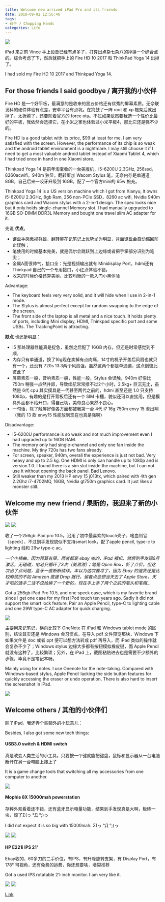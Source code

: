 ```yaml
---
title: Welcome new arrived iPad Pro and its friends
date: 2018-09-02 12:56:46
tags:
- 剁手 / Chopping Hands
categories: Life
---
```


![](https://i.imgur.com/S9VxaZX.jpg?1)

iPad 来之前 Vince 手上设备已经有点多了，打算出点杂七杂八的掉换一个综合点的。综合考虑了下，然后就把手上的 Fire HD 10 2017 和 ThinkPad Yoga 14 出掉了。

I had sold my Fire HD 10 2017 and Thinkpad Yoga 14.

## For those friends I said goodbye / 离开我的小伙伴

Fire HD 是一个好平板，最满意的是收来的黑五价格还有优秀的屏幕素质。无奈联发科的硬件体验有点差，安卓平台有点坑。在捣鼓了一阵 root 和 xp 框架后就出掉了，太折腾了，还要防着官方的 force ota。不过如果依然要我选一个性价比最好的平板，我依然会选择它，在小米之家也体验过小米平板4，那比它还是强不少的。

Fire HD is a good tablet with its price, $99 at least for me. I am very satisfied with the screen. However, the performance of its chip is so weak and the android tablet environment is a nightmare.  I may still choose it if I need to get a most valuable android tablet instead of Xiaomi Tablet 4, which I had tried once in hand in one Xiaomi store.

Thinkpad Yoga 14 是前年淘宝收的一台美版机，i5-6200U 2.3GHz, 256ssd，8260acwifi，940m 独显，翻转屏加 Wacom Stylus 笔。无奈内存是单通道 8GB，自己后来一咬牙升级到 16GB，配了一个官方mini的 65w 旅充。

Thinkpad Yoga 14 is a US version machine which I got from Xianyu, It owns i5-6200U 2.3GHz, 8gb Ram, 256 non-PCIe SSD，8260 ac wifi, Nvidia 940m graphics card and Wacom stylus with a 2-in-1 design. The spec looks nice but it only holds single-channel Memory slot. I had manually upgraded to 16GB SO-DIMM DDR3L Memory and bought one travel slim AC adapter for it.

先说 **优点**，
- 键盘手感傲视群雄，翻转屏在记笔记上优势尤为明显，背面键盘会自动缩回防止误触；
- 笔使用的时候基本完美，就是偶尔会跳跃到上边缘或者把手掌部分识别为笔尖；
- 金属A面很帅气，接口全：光是视频输出就有 Minidisplay Port，hdmi还有 Thinkpad 自己的一个专用接口，小红点体验不错。
- 收来的时候价格还算美丽，比较均衡的一款入门小黑体验

Advantage:
- The keyboard feels very very solid, and it will hide when I use in 2-in-1 mode.
- The Stylus is almost perfect except for random swapping to the edge of the screen.
- The front side of the laptop is all metal and a nice touch. It holds plenty of ports, including Mini display, HDMI, Thinkpad specific port and some USBs. The TrackingPoint is attracting.

**缺点** 也还挺明显：
- i5 那处理器性能真是捉急，虽然之后配了 16GB 内存，但还是时常感觉到不顺，
- 内存只有单通道，换了16g现在卖掉有点肉痛，14寸的机子开盖后风扇也就只有一个，还没有 720s 13.3两个风扇强，虽然这两个都是单通道，这点倒彼此彼此了
- 屏幕素质一般，音响素质一般，性能一般，Stylus 会误触，940m 好像比 750m 稍强一点然并卵，导致续航常常撑不过2个小时，2.5kg+ 巨沉无比，虽然是 6代 cpu 其实摸具是一代甚至两代之前的，hdmi 甚至还是 1.0 只支持 1080p，有趣的是打开背板后还有一个 SIM 卡槽，貌似还可以直接用，但是模具外面都不给开口，得自己切，美帝良心果然不良心。
- 一句话，除了触屏好像各方面都被我第一台 4代 i7 16g 750m envy 15 虐出翔（我的 13 款 envy15 性能放到现在也真是强啊）

Disadvantage:
- i5-6200U performance is so weak and not much improvement even I had upgraded up to 16GB RAM.
- The memory only had single-channel and only one fan inside the machine. My tiny 720s has two fans already.
- For screen, speaker, 940m, overall the experience is just not bad. Very heavy and up to 2.5 kg. One HDMI is only can handle up to 1080p and is version 1.0. I found there is a sim slot inside the machine, but I can not use it without opening the back panel. Bad Lenovo.
- Still weaker than my 2013 HP envy 15 j013tx, which paired with 4th gen 2.2Ghz i7-4702MQ, 16GB, Nvidia gt750m graphics card. It just likes a monster still.

## Welcome my new friend / 果断的，我迎来了新的小伙伴

![](https://i.imgur.com/VFO4d1A.jpg?1)
![](https://i.imgur.com/IGnzQ6a.jpg?1)

收了一个256gb iPad pro 10.5，沿用了初中最喜欢的touch壳子，嗜血判官（speck），不过到手发现貌似不支持smart lock，配了apple pencil, type-c to lighting 线和 29w type-c ac。

_一个小插曲，因为预算有限，两者都是 ebay 收的，iPad 裸机，然后到手发现6月激活，无磕碰，电池只循环了3次（美滋滋）；笔是 Open Box，折了点价，但这次出了点问题，蓝牙一直断断续续。本以为这次要凉了，因为 Ebay 的退货还是比较麻烦的不如 Amazon 直接 Drop 就行。留着点念想当天去了 Apple Store，天才吧的选手二话不说给换了一个新的，现在手上多了两个之前的笔头和笔帽..._

Got a 256gb iPad Pro 10.5, and one speck case, which is my favorite brand since I get one case for my first iPod touch ten years ago. Sadly it did not support the smart lock feature. Pair an Apple Pencil, type-C to lighting cable and one 29W type-C AC adapter for quick charging.

![](https://i.imgur.com/sGL3vb7.jpg?1)

主要用来记笔记，横向比较下 OneNote 在 iPad 和 Windows tablet mode 的区别，结论其实还是 Windows 会习惯点，在导入 pdf 文件预览那块，Windows 下如果文件是 doc 或者 ppt 便可以想方法转成 pdf 再导入，而 iPad 类似的操作就会复杂不少了；Windows stylus 边缘大多都有按钮模拟橡皮键，而 Apple Pencil 就没有这种了，比较繁琐；另外，在 iPad 上，截图粘贴进去也是需要不少额外的步骤，毕竟不是笔记本呀。

Mainly using for notes. I use Onenote for the note-taking. Compared with Windows-based stylus, Apple Pencil lacking the side button features for quickly accessing the eraser or undo operation. There is also hard to insert the screenshot in iPad.

![](https://i.imgur.com/KeRNjsf.jpg?1)

## Welcome others / 其他的小伙伴们

除了iPad，我还弄个些额外的小玩意儿：

Besides, I also got some new tech things:

#### USB3.0 switch & HDMI switch

真是改变人类生活的小工具，只要按一个键就能把键盘，鼠标和显示器从一台电脑断开在另一台电脑上接上了

It is a game change tools that switching all my accessories from one computer to another.

![](https://i.imgur.com/QibMcj5.jpg?1)

#### Mophie 8X 15000mah powerstation

存粹外观看着还不错，还有蓝牙显示电量功能，结果到手发现真是大啊，板砖一块，惊了Σ(っ °Д °;)っ

I did not expect it is so big with 15000mah. Σ(っ °Д °;)っ

![](https://i.imgur.com/agXCKGA.jpg?1)
![](https://i.imgur.com/5ECKE1l.jpg?1)

#### HP E221i IPS 21'

Ebay收的，60多刀的二手价位，有IPS，有升降旋转支架，有 Display Port，有 178° 可视角，还有免费的运费，你还想要啥，墙裂推荐

Got a used IPS rotatable 21-inch monitor. I am very like it.

![](https://i.imgur.com/hgTte0R.jpg?1)
![](https://i.imgur.com/qx9T1CB.jpg?1)

[Link](https://www.ebay.com/itm/HP-E221i-21-5-1920x1080-16-9-Widescreen-LED-LCD-Monitor-DP-DVI-VGA-USB-Grade-A/192515632631?ssPageName=STRK%3AMEBIDX%3AIT&_trksid=p2057872.m2749.l2649)

